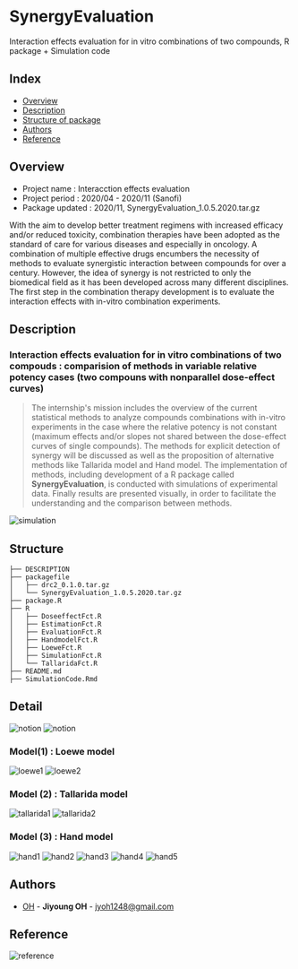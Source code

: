 # SynergyEvaluation
Interaction effects evaluation for in vitro combinations of two compounds, R package + Simulation code

## Index
  - [Overview](#Overview) 
  - [Description](#Description) 
  - [Structure of package](#Structure)
  - [Authors](#Authors)
  - [Reference](#Reference)

## Overview
- Project name : Interacction effects evaluation
- Project period : 2020/04 - 2020/11 (Sanofi)
- Package updated : 2020/11, SynergyEvaluation_1.0.5.2020.tar.gz


With the aim to develop better treatment regimens with increased efficacy and/or reduced toxicity, combination therapies have been adopted as the standard of care for various diseases and especially in oncology. A combination of multiple effective drugs encumbers the necessity of methods to evaluate synergistic interaction between compounds for over a century. However, the idea of synergy is not restricted to only the biomedical field as it has been developed across many different disciplines. The first step in the combination therapy development is to evaluate the interaction effects with in-vitro combination experiments.


## Description

### Interaction effects evaluation for in vitro combinations of two compouds : comparision of methods in variable relative potency cases (two compouns with nonparallel dose-effect curves)


> The internship's mission includes the overview of the current statistical methods to analyze compounds combinations with in-vitro experiments in the case where the relative potency is not constant (maximum effects and/or slopes not shared between the dose-effect curves of single compounds). The methods for explicit detection of synergy will be discussed as well as the proposition of alternative methods like Tallarida model and Hand model. The implementation of methods, including development of a R package called **SynergyEvaluation**, is conducted with simulations of experimental data. Finally results are presented visually, in order to facilitate the understanding and the comparison between methods.

![simulation](/source/simulation.png)


## Structure
```
├── DESCRIPTION
├── packagefile
│   ├── drc2_0.1.0.tar.gz
│   └── SynergyEvaluation_1.0.5.2020.tar.gz
├── package.R
├── R
│   ├── DoseeffectFct.R
│   ├── EstimationFct.R
│   ├── EvaluationFct.R
│   ├── HandmodelFct.R
│   ├── LoeweFct.R
│   ├── SimulationFct.R
│   └── TallaridaFct.R
├── README.md
├── SimulationCode.Rmd
```

## Detail

![notion](/source/notion0.png)
![notion](/source/notion.png)

### Model(1) : Loewe model

![loewe1](/source/loewe1.png)
![loewe2](/source/loewe2.png)

### Model (2) : Tallarida model

![tallarida1](/source/tallarida1.png)
![tallarida2](/source/tallarida2.png)


### Model (3) : Hand model


![hand1](/source/hand1.png)
![hand2](/source/hand2.png)
![hand3](/source/hand3.png)
![hand4](/source/hand4.png)
![hand5](/source/hand5.png)


## Authors
  - [OH](https://github.com/jyoh1248) - **Jiyoung OH** - <jyoh1248@gmail.com>

## Reference    
![reference](/source/reference.png)
